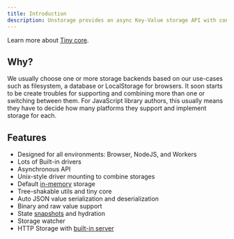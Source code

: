 ```yaml
---
title: Introduction
description: Unstorage provides an async Key-Value storage API with conventional features like multi driver mounting, watching and working with metadata, dozens of built-in drivers and a tiny core.
---
```


Learn more about [Tiny core](https://bundlephobia.com/package/unstorage).

## Why?

We usually choose one or more storage backends based on our use-cases such as filesystem, a database or LocalStorage for browsers. It soon starts to be create troubles for supporting and combining more than one or switching between them. For JavaScript library authors, this usually means they have to decide how many platforms they support and implement storage for each.

## Features

- Designed for all environments: Browser, NodeJS, and Workers
- Lots of Built-in drivers
- Asynchronous API
- Unix-style driver mounting to combine storages
- Default [in-memory](/drivers/memory) storage
- Tree-shakable utils and tiny core
- Auto JSON value serialization and deserialization
- Binary and raw value support
- State [snapshots](/utils#snapshots) and hydration
- Storage watcher
- HTTP Storage with [built-in server](/http-server)
